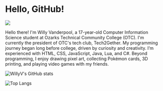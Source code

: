 # Hello, GitHub!
![](https://komarev.com/ghpvc/?username=ItsMeWillyV)

Hello there! I'm Willy Vanderpool, a 17-year-old Computer Information Science student at Ozarks Technical Community College (OTC). I'm currently the president of OTC's tech club, Tech2Gether. My programming journey began long before college, driven by curiosity and creativity. I’m experienced with HTML, CSS, JavaScript, Java, Lua, and C#. Beyond programming, I enjoy drawing pixel art, collecting Pokémon cards, 3D printing, and playing video games with my friends.

![WillyV's GitHub stats](https://github-readme-stats.vercel.app/api?username=ItsMeWillyV)

![Top Langs](https://github-readme-stats.vercel.app/api/top-langs/?username=ItsMeWillyV)
